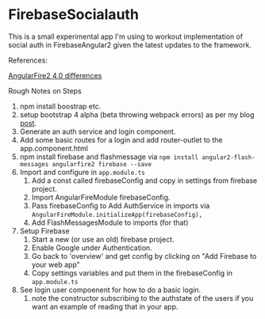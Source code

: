# FirebaseSocialauth

This is a small experimental app I'm using to workout implementation of social auth in FirebaseAngular2 given the latest updates to the framework.

References:

[AngularFire2 4.0 differences](https://github.com/angular/angularfire2/blob/master/docs/version-4-upgrade.md)

Rough Notes on Steps
1. npm install boostrap etc.
1. setup bootstrap 4 alpha (beta throwing webpack errors) as per my blog [post](http://flagonwiththedragon.com/2017-08-25-angular-cli-and-bootstrap-4-scss-again/).
1. Generate an auth service and login component.
1. Add some basic routes for a login and add router-outlet to the app.component.html
1. npm install firebase and flashmessage via `npm install angular2-flash-messages angularfire2 firebase --save`
1. Import and configure in `app.module.ts`
    1. Add a const called firebaseConfig and copy in settings from firebase project.
    1. Import AngularFireModule firebaseConfig.
    1. Pass firebaseConfig to Add AuthService in imports via `AngularFireModule.initializeApp(firebaseConfig),`
    1. Add FlashMessagesModule to imports (for that)
1.  Setup Firebase
    1.  Start a new (or use an old) firebase project.
    1.  Enable Google under Authentication.
    1. Go back to 'overview' and get config by clicking on "Add Firebase to your web app"
    1. Copy settings variables and put them in the firebaseConfig in `app.module.ts`
1.  See login user compoenent for how to do a basic login.
    1.  note the constructor subscribing to the authstate of the users if you want an example of reading that in your app.
    
